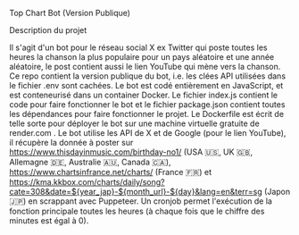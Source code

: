 Top Chart Bot (Version Publique)

Description du projet

Il s'agit d'un bot pour le réseau social X ex Twitter qui poste toutes les heures la chanson la plus populaire pour un pays aléatoire et une année aléatoire, le post contient aussi le lien YouTube qui mène vers la chanson.
Ce repo contient la version publique du bot, i.e. les clées API utilisées dans le fichier .env sont cachées. Le bot est codé entièrement en JavaScript, et est conteneurisé dans un container Docker. Le fichier index.js contient le code pour faire fonctionner le bot et le fichier package.json contient toutes les dépendances pour faire fonctionner le projet.
Le Dockerfile est écrit de telle sorte pour déployer le bot sur une machine virtuelle gratuite de render.com . Le bot utilise les API de X et de Google (pour le lien YouTube), il récupère la donnée à poster sur https://www.thisdayinmusic.com/birthday-no1/ (USA 🇺🇸, UK 🇬🇧, Allemagne 🇩🇪, Australie 🇦🇺, Canada 🇨🇦), https://www.chartsinfrance.net/charts/ (France 🇫🇷) et https://kma.kkbox.com/charts/daily/song?cate=308&date=${year_jap}-${month_url}-${day}&lang=en&terr=sg (Japon 🇯🇵) en scrappant avec Puppeteer. Un cronjob permet l'exécution de la fonction principale toutes les heures (à chaque fois que le chiffre des minutes est égal à 0). 
